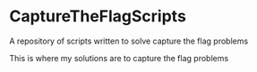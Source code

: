# CaptureTheFlagScripts
A repository of scripts written to solve capture the flag problems

This is where my solutions are to capture the flag problems
